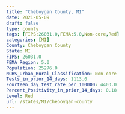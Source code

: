 ```yaml
---
title: "Cheboygan County, MI"
date: 2021-05-09
draft: false
type: county
tags: [FIPS:26031.0,FEMA:5.0,Non-core,Red]
categories: [MI]
County: Cheboygan County
State: MI
FIPS: 26031.0
FEMA_Region: 5.0
Population: 25276.0
NCHS_Urban_Rural_Classification: Non-core
Tests_in_prior_14_days: 1113.0
Fourteen_day_test_rate_per_100000: 4403.0
Percent_Positivity_in_prior_14_days: 0.18
Level: Red
url: /states/MI/cheboygan-county
---
```



